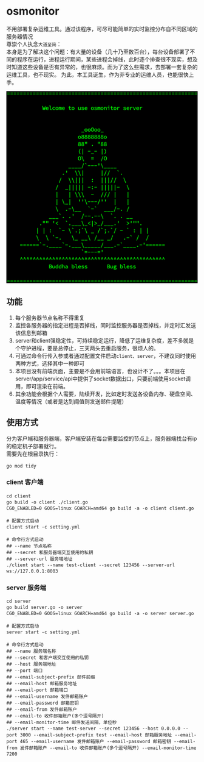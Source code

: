 # osmonitor
不用部署复杂运维工具。通过该程序，可尽可能简单的实时监控分布自不同区域的服务器情况  
尊崇个人执念`大道至简`：  
本身是为了解决这个问题：有大量的设备（几十乃至数百台），每台设备部署了不同的程序在运行，进程运行期间，某些进程会掉线，此时逐个排查很不现实，想及时知道这些设备是否有异常的，也很麻烦。而为了这么些需求，去部署一套复杂的运维工具，也不现实。
为此，本工具诞生，作为非专业的运维人员，也能很快上手。

![start](/logo.png)

## 功能
1. 每个服务器节点名称不得重复
2. 监控各服务器的指定进程是否掉线，同时监控服务器是否掉线，并定时汇发送该信息到邮箱
3. server和client强稳定性，可持续稳定运行，降低了运维复杂度，差不多就是个守护进程，要是总停止，三天两头去重启服务，很烦人的。
4. 可通过命令行传入参或者通过配置文件启动`client、server`，不建议同时使用两种方式，选择其中一种即可
5. 本项目没有前端页面，主要是不会用前端语言，也设计不了。。。本项目在server/app/service/api中提供了socket数据出口，只要前端使用socket调用，即可渲染在前端。
6. 其余功能会根据个人需要，陆续开发，比如定时发送各设备内存、硬盘空间、温度等情况（或者是达到阈值则发送邮件提醒） 

## 使用方式
分为客户端和服务器端，客户端安装在每台需要监控的节点上，服务器端找台有ip的稳定机子部署就行。  
需要先在根目录执行：
```shell
go mod tidy
```

### client 客户端
```shell
cd client
go build -o client ./client.go 
CGO_ENABLED=0 GOOS=linux GOARCH=amd64 go build -a -o client client.go

# 配置方式启动
client start -c setting.yml

# 命令行方式启动
## --name 节点名称
## --secret 和服务器端交互使用的私钥
## --server-url 服务端地址
./client start --name test-client --secret 123456 --server-url ws://127.0.0.1:8003
```

### server 服务端
```shell
cd server
go build server.go -o server
CGO_ENABLED=0 GOOS=linux GOARCH=amd64 go build -a -o server server.go

# 配置方式启动
server start -c setting.yml

# 命令行方式启动
## --name 服务端名称
## --secret 和客户端交互使用的私钥
## --host 服务端地址
## --port 端口
## --email-subject-prefix 邮件前缀
## --email-host 邮箱服务地址
## --email-port 邮箱端口
## --email-username 发件邮箱账户 
## --email-password 邮箱密钥 
## --email-from 发件邮箱账户 
## --email-to 收件邮箱账户(多个逗号隔开) 
## --email-monitor-time 邮件发送间隔，单位秒
./server start --name test-server --secret 123456 --host 0.0.0.0 --port 3000 --email-subject-prefix test --email-host 邮箱服务地址 --email-port 465 --email-username 发件邮箱账户 --email-password 邮箱密钥 --email-from 发件邮箱账户 --email-to 收件邮箱账户(多个逗号隔开) --email-monitor-time 7200
```
